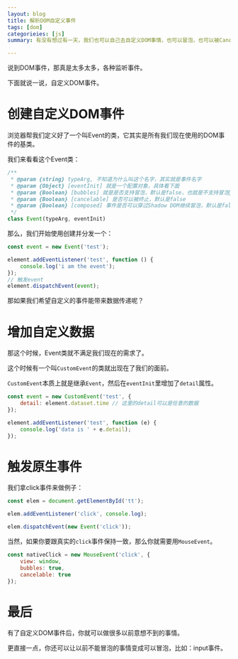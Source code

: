 ```yaml
---
layout: blog
title: 解析DOM自定义事件
tags: [dom]
categorieies: [js]
summary: 有没有想过有一天，我们也可以自己去自定义DOM事情，也可以冒泡，也可以被Cancel

---
```


说到DOM事件，那真是太多太多，各种监听事件。

下面就说一说，自定义DOM事件。

# 创建自定义DOM事件

浏览器帮我们定义好了一个叫Event的类，它其实是所有我们现在使用的DOM事件的基类。

我们来看看这个Event类：

```js
/**
 * @param {string} typeArg, 不知道为什么叫这个名字，其实就是事件名字
 * @param {Object} [eventInit] 就是一个配置对象，具体看下面
 * @param {Boolean} [bubbles] 就是是否支持冒泡，默认是false，也就是不支持冒泡 
 * @param {Boolean} [cancelable] 是否可以被终止，默认是false
 * @param {Boolean} [composed] 事件是否可以穿过Shadow DOM继续冒泡，默认是false，这里就牵扯到自定DOM了，这里不做细讲
 */
class Event(typeArg, eventInit)
```
那么，我们开始使用创建并分发一个：

```js
const event = new Event('test');

element.addEventListener('test', function () {
	console.log('i am the event');
});
// 触发event
element.dispatchEvent(event);
```

那如果我们希望自定义的事件能带来数据传递呢？

# 增加自定义数据

那这个时候，Event类就不满足我们现在的需求了。

这个时候有一个叫`CustomEvent`的类就出现在了我们的面前。

`CustomEvent`本质上就是继承`Event`，然后在`eventInit`里增加了`detail`属性。

```js
const event = new CustomEvent('test', {
	detail: element.dataset.time // 这里的detail可以是任意的数据
});

element.addEventListener('test', function (e) {
	console.log('data is ' + e.detail);
});
```
# 触发原生事件

我们拿click事件来做例子：

```js
const elem = document.getElementById('tt');

elem.addEventListener('click', console.log);

elem.dispatchEvent(new Event('click'));

```

当然，如果你要跟真实的`click`事件保持一致，那么你就需要用`MouseEvent`。

```js
const nativeClick = new MouseEvent('click', {
	view: window,
	bubbles: true,
	cancelable: true
});
```

# 最后

有了自定义DOM事件后，你就可以做很多以前意想不到的事情。

更直接一点，你还可以让以前不能冒泡的事情变成可以冒泡，比如：input事件。